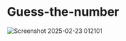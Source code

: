 # Guess-the-number 

![Screenshot 2025-02-23 012101](https://github.com/user-attachments/assets/a52c05d0-57d7-49e9-8075-a76b1953d04e)
